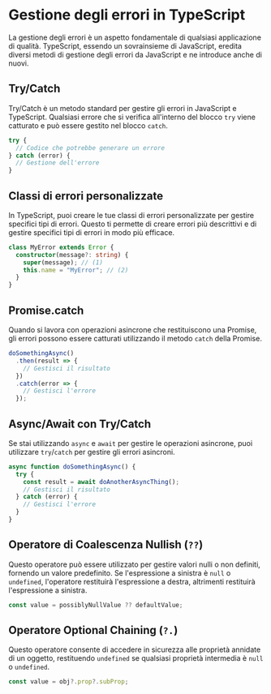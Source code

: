 # Gestione degli errori in TypeScript

La gestione degli errori è un aspetto fondamentale di qualsiasi applicazione di qualità. TypeScript, essendo un sovrainsieme di JavaScript, eredita diversi metodi di gestione degli errori da JavaScript e ne introduce anche di nuovi.

## Try/Catch

Try/Catch è un metodo standard per gestire gli errori in JavaScript e TypeScript. Qualsiasi errore che si verifica all'interno del blocco `try` viene catturato e può essere gestito nel blocco `catch`.

```typescript
try {
  // Codice che potrebbe generare un errore
} catch (error) {
  // Gestione dell'errore
}
```

## Classi di errori personalizzate

In TypeScript, puoi creare le tue classi di errori personalizzate per gestire specifici tipi di errori. Questo ti permette di creare errori più descrittivi e di gestire specifici tipi di errori in modo più efficace.

```typescript
class MyError extends Error {
  constructor(message?: string) {
    super(message); // (1)
    this.name = "MyError"; // (2)
  }
}
```

## Promise.catch

Quando si lavora con operazioni asincrone che restituiscono una Promise, gli errori possono essere catturati utilizzando il metodo `catch` della Promise.

```typescript
doSomethingAsync()
  .then(result => {
    // Gestisci il risultato
  })
  .catch(error => {
    // Gestisci l'errore
  });
```

## Async/Await con Try/Catch

Se stai utilizzando `async` e `await` per gestire le operazioni asincrone, puoi utilizzare `try`/`catch` per gestire gli errori asincroni.

```typescript
async function doSomethingAsync() {
  try {
    const result = await doAnotherAsyncThing();
    // Gestisci il risultato
  } catch (error) {
    // Gestisci l'errore
  }
}
```

## Operatore di Coalescenza Nullish (`??`)

Questo operatore può essere utilizzato per gestire valori nulli o non definiti, fornendo un valore predefinito. Se l'espressione a sinistra è `null` o `undefined`, l'operatore restituirà l'espressione a destra, altrimenti restituirà l'espressione a sinistra.

```typescript
const value = possiblyNullValue ?? defaultValue;
```

## Operatore Optional Chaining (`?.`)

Questo operatore consente di accedere in sicurezza alle proprietà annidate di un oggetto, restituendo `undefined` se qualsiasi proprietà intermedia è `null` o `undefined`.

```typescript
const value = obj?.prop?.subProp;
```
